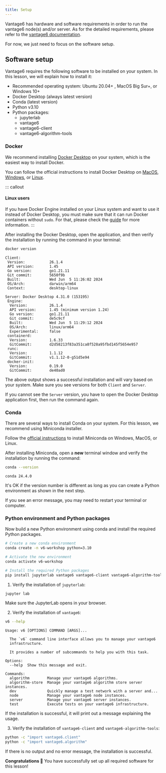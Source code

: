 ```yaml
---
title: Setup
---
```


Vantage6 has hardware and software requirements in order to run the vantage6 node(s) and/or server. As for the detailed requirements, please refer to the [vantage6 documentation](https://docs.vantage6.ai/en/main/node/requirements.html).

For now, we just need to focus on the software setup.

## Software setup

Vantage6 requires the following software to be installed on your system. In this lesson, we will explain how to install it:

- Recommended operating system: Ubuntu 20.04+ , MacOS Big Sur+, or Windows 10+
- Docker Desktop (always latest version)
- Conda (latest version)
- Python v3.10
- Python packages:
    - jupyterlab
    - vantage6
    - vantage6-client
    - vantage6-algorithm-tools

### Docker

We recommend installing [Docker Desktop](https://www.docker.com/products/docker-desktop/) on your system, which is the easiest way to install Docker.

You can follow the official instructions to install Docker Desktop on [MacOS](https://docs.docker.com/desktop/install/mac-install/), [Windows](https://docs.docker.com/desktop/install/windows-install/), or [Linux](https://docs.docker.com/desktop/install/linux-install/).

::: callout
#### Linux users
If you have Docker Engine installed on your Linux system and want to use it instead of Docker Desktop, you must make sure that it can run Docker containers without `sudo`. For that, please check the [guide](https://docs.docker.com/engine/install/linux-postinstall/) for more information.
:::

After installing the Docker Desktop, open the application, and then verify the installation by running the command in your terminal:

```bash
docker version
```

```Output
Client:
 Version:           26.1.4
 API version:       1.45
 Go version:        go1.21.11
 Git commit:        5650f9b
 Built:             Wed Jun  5 11:26:02 2024
 OS/Arch:           darwin/arm64
 Context:           desktop-linux

Server: Docker Desktop 4.31.0 (153195)
 Engine:
  Version:          26.1.4
  API version:      1.45 (minimum version 1.24)
  Go version:       go1.21.11
  Git commit:       de5c9cf
  Built:            Wed Jun  5 11:29:12 2024
  OS/Arch:          linux/arm64
  Experimental:     false
 containerd:
  Version:          1.6.33
  GitCommit:        d2d58213f83a351ca8f528a95fbd145f5654e957
 runc:
  Version:          1.1.12
  GitCommit:        v1.1.12-0-g51d5e94
 docker-init:
  Version:          0.19.0
  GitCommit:        de40ad0
```

The above output shows a successful installation and will vary based on your system. Make sure you see versions for both `Client` and `Server`.

If you cannot see the `Server` version, you have to open the Docker Desktop application first, then run the command again.

### Conda

There are several ways to install Conda on your system. For this lesson, we recommend using Miniconda installer.

Follow the [official instructions](https://docs.anaconda.com/free/miniconda/#quick-command-line-install) to install Miniconda on Windows, MacOS, or Linux.

After installing Miniconda, open a **new** terminal window and verify the installation by running the command:

```bash
conda --version
```

```Output
conda 24.4.0
```

It's OK if the version number is different as long as you can create a Python environment as shown in the next step.

If you see an error message, you may need to restart your terminal or computer.


### Python environment and Python packages

Now build a new Python environment using conda and install the required Python packages.

```bash
# Create a new conda environment
conda create -n v6-workshop python=3.10

# Activate the new environment
conda activate v6-workshop

# Install the required Python packages
pip install jupyterlab vantage6 vantage6-client vantage6-algorithm-tools
```

1. Verify the installation of `jupyterlab`:

```bash
jupyter lab
```

Make sure the JupyterLab opens in your browser.


2. Verify the installation of `vantage6`:

```bash
v6 --help
```

```Output
Usage: v6 [OPTIONS] COMMAND [ARGS]...

  The `v6` command line interface allows you to manage your vantage6
  infrastructure.

  It provides a number of subcommands to help you with this task.

Options:
  --help  Show this message and exit.

Commands:
  algorithm        Manage your vantage6 algorithms.
  algorithm-store  Manage your vantage6 algorithm store server instances.
  dev              Quickly manage a test network with a server and...
  node             Manage your vantage6 node instances.
  server           Manage your vantage6 server instances.
  test             Execute tests on your vantage6 infrastructure.
```

If the installation is successful, it will print out a message explaining the usage.

3. Verify the installation of `vantage6-client` and `vantage6-algorithm-tools`:

```bash
python -c "import vantage6.client"
python -c "import vantage6.algorithm"
```

If there is no output and no error message, the installation is successful.



**Congratulations 🎉** You have successfully set up all required software for this lesson!
